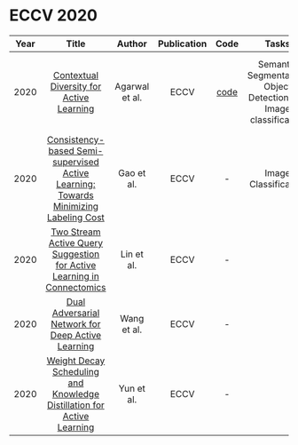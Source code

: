 # ECCV 2020

| Year |                                                       Title                                                       |   Author    | Publication | Code | Tasks | Notes | Datasets| Notions |
|:----:|:-----------------------------------------------------------------------------------------------------------------:|:-----------:|:-----------:|:----:|:----:|:-----:|:-----:|:-----:|
| 2020 |                      [Contextual Diversity for Active Learning](https://www.ecva.net/papers/eccv_2020/papers_ECCV/html/2510_ECCV_2020_paper.php)                       | Agarwal et al. |    ECCV     | [code](https://github.com/sharat29ag/CDAL) | Semantic Segmentation, Object Detection and Image classification     | `Contextual Diversity`, `CNNs`, `Reinforce Learning`, `PT+FT`, `Hard`     |   Cityscapes, BDD100K, PASCAL VOC 2007/2012, CIFAR-10, CIFAR-100    |       |
| 2020 | [Consistency-based Semi-supervised Active Learning: Towards Minimizing Labeling Cost](https://www.ecva.net/papers/eccv_2020/papers_ECCV/html/1153_ECCV_2020_paper.php) |   Gao et al.   |    ECCV     |                     -                      |  Image Classification    |`Hybrid`, `ResNet-28`, `None`, `PT+FT`, `Hard`       |     CIFAR-10, CIFAR-100 and ImageNet  |       |
| 2020 |       [Two Stream Active Query Suggestion for Active Learning in Connectomics](https://www.ecva.net/papers/eccv_2020/papers_ECCV/html/2924_ECCV_2020_paper.php)        |   Lin et al.   |    ECCV     |                     -                      |      |       |       |       |
| 2020 |                  [Dual Adversarial Network for Deep Active Learning](https://www.ecva.net/papers/eccv_2020/papers_ECCV/html/4757_ECCV_2020_paper.php)                  |  Wang et al.   |    ECCV     |                     -                      |      |       |       |       |
| 2020 |       [Weight Decay Scheduling and Knowledge Distillation for Active Learning](https://www.ecva.net/papers/eccv_2020/papers_ECCV/html/5409_ECCV_2020_paper.php)        |   Yun et al.   |    ECCV     |                     -                      |      |       |       |       |
